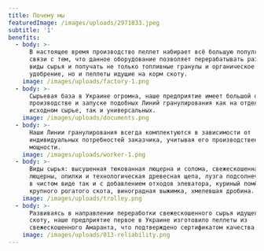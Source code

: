 ```yaml
---
title: Почему мы
featuredImage: /images/uploads/2971833.jpeg
subtitle: '1'
benefits:
  - body: >-
      В настоящее время производство пеллет набирает всё большую популярность, в
      связи с тем, что данное оборудование позволяет перерабатывать различные
      виды сырья и получать не только топливные гранулы и органическое
      удобрение, но и пеллеты идущие на корм скоту.
    image: /images/uploads/factory-1.png
  - body: >-
      Сырьевая база в Украине огромна, наше предприятие имеет большой опыт в
      производстве и запуске подобных Линий гранулирования как на отдельном
      исходном сырье, так и универсальных.
    image: /images/uploads/documents.png
  - body: >-
      Наши Линии гранулирования всегда комплектуются в зависимости от
      индивидуальных потребностей заказчика, учитывая его производственные
      мощности.
    image: /images/uploads/worker-1.png
  - body: >-
      Виды сырья: высушенная тюкованная люцерна и солома, свежескошенная трава
      люцерны, опилки и технологическая древесная щепа, лузга подсолнечника как
      в чистом виде так и с добавлением отходов элеватора, куриный помёт и помет
      крупного рогатого скота, виноградная выжимка, хмелевшая дробина.
    image: /images/uploads/trolley.png
  - body: >-
      Развиваясь в направлении переработки свежескошенного сырья идущего на корм
      скоту, наше предприятие первое в Украине изготовило пеллеты из
      свежескошенного Амаранта, что подтверждено сертификатом качества.
    image: /images/uploads/013-reliability.png
---
```


